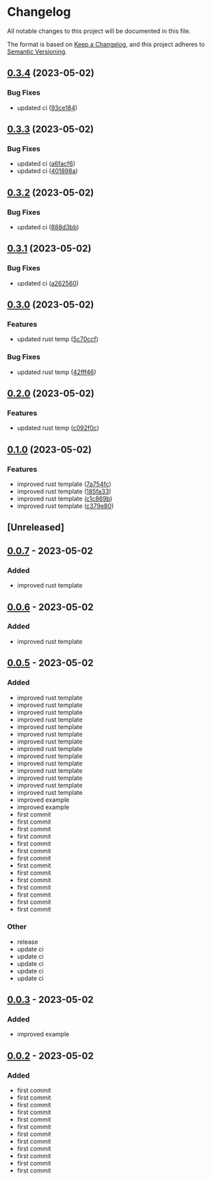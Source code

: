 # Changelog
All notable changes to this project will be documented in this file.

The format is based on [Keep a Changelog](https://keepachangelog.com/en/1.0.0/),
and this project adheres to [Semantic Versioning](https://semver.org/spec/v2.0.0.html).

## [0.3.4](https://github.com/wakflo/wakflo-cli/compare/v0.3.3...v0.3.4) (2023-05-02)


### Bug Fixes

* updated ci ([93ce184](https://github.com/wakflo/wakflo-cli/commit/93ce184c4a8b78aab4ecaa2171c1f24583f23aba))

## [0.3.3](https://github.com/wakflo/wakflo-cli/compare/v0.3.2...v0.3.3) (2023-05-02)


### Bug Fixes

* updated ci ([a6facf6](https://github.com/wakflo/wakflo-cli/commit/a6facf66a2696c64b424877eed3c4490e07f2968))
* updated ci ([401898a](https://github.com/wakflo/wakflo-cli/commit/401898a22a1ab85bad24e6cc281470cbb8aec178))

## [0.3.2](https://github.com/wakflo/wakflo-cli/compare/v0.3.1...v0.3.2) (2023-05-02)


### Bug Fixes

* updated ci ([888d3bb](https://github.com/wakflo/wakflo-cli/commit/888d3bb514ecdaa8555125f346c838b8b8ae7929))

## [0.3.1](https://github.com/wakflo/wakflo-cli/compare/v0.3.0...v0.3.1) (2023-05-02)


### Bug Fixes

* updated ci ([a262560](https://github.com/wakflo/wakflo-cli/commit/a2625604d08edcafc90e846837f3f746ffe771e6))

## [0.3.0](https://github.com/wakflo/wakflo-cli/compare/v0.2.0...v0.3.0) (2023-05-02)


### Features

* updated rust temp ([5c70ccf](https://github.com/wakflo/wakflo-cli/commit/5c70ccf69ad5de77759a9514644fd78773c9df32))


### Bug Fixes

* updated rust temp ([42fff46](https://github.com/wakflo/wakflo-cli/commit/42fff46f9fd479a92ad308b32ee97fc48e9defb4))

## [0.2.0](https://github.com/wakflo/wakflo-cli/compare/v0.1.0...v0.2.0) (2023-05-02)


### Features

* updated rust temp ([c092f0c](https://github.com/wakflo/wakflo-cli/commit/c092f0c9432b3444e5033b3d7f0e2f514de842db))

## [0.1.0](https://github.com/wakflo/wakflo-cli/compare/v0.0.7...v0.1.0) (2023-05-02)


### Features

* improved rust template ([7a754fc](https://github.com/wakflo/wakflo-cli/commit/7a754fc1921a867ba3927db135dd4a585a01e9f8))
* improved rust template ([185fa33](https://github.com/wakflo/wakflo-cli/commit/185fa333d0a00679f0daa87a8181f18d81ac223f))
* improved rust template ([c1c869b](https://github.com/wakflo/wakflo-cli/commit/c1c869bc48cb5992c87c2b428047259f2280649b))
* improved rust template ([c379e80](https://github.com/wakflo/wakflo-cli/commit/c379e80a189fecf2fcf94449ddd808f44d4544e5))

## [Unreleased]

## [0.0.7](https://github.com/wakflo/wakflo-cli/compare/v0.0.6...v0.0.7) - 2023-05-02

### Added
- improved rust template

## [0.0.6](https://github.com/wakflo/wakflo-cli/compare/v0.0.5...v0.0.6) - 2023-05-02

### Added
- improved rust template

## [0.0.5](https://github.com/wakflo/wakflo-cli/compare/v0.0.4...v0.0.5) - 2023-05-02

### Added
- improved rust template
- improved rust template
- improved rust template
- improved rust template
- improved rust template
- improved rust template
- improved rust template
- improved rust template
- improved rust template
- improved rust template
- improved rust template
- improved rust template
- improved rust template
- improved rust template
- improved example
- improved example
- first commit
- first commit
- first commit
- first commit
- first commit
- first commit
- first commit
- first commit
- first commit
- first commit
- first commit
- first commit
- first commit
- first commit

### Other
- release
- update ci
- update ci
- update ci
- update ci
- update ci

## [0.0.3](https://github.com/wakflo/wakflo-cli/compare/v0.0.2...v0.0.3) - 2023-05-02

### Added
- improved example

## [0.0.2](https://github.com/wakflo/wakflo-cli/compare/v0.0.1...v0.0.2) - 2023-05-02

### Added
- first commit
- first commit
- first commit
- first commit
- first commit
- first commit
- first commit
- first commit
- first commit
- first commit
- first commit
- first commit

